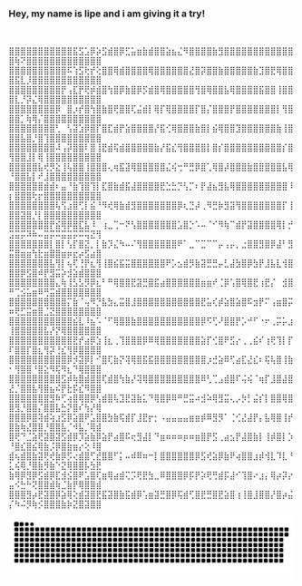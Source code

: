 ### Hey, my name is lipe and i am giving it a try!
⠀



⣿⣿⣿⣿⣿⣿⣿⣿⣿⣿⣿⣯⣫⣡⡿⡵⣫⣾⣿⡿⣋⣥⣶⣷⣾⣿⣿⣵⣦⣌⠻⣿⣿⣿⣿⣷⣻⣿⣿⣿⣿⣿⣿⣿⣿⣿⣿⣿⣿⣿⢷⠝⣿⣿⣿⣿⣿⣿⣿⣿⣿⣿⣿⣿⣿
⣿⣿⣿⣿⣿⣿⣿⣿⣿⣿⠯⢱⣫⢗⡞⢕⣿⣿⢿⣾⣿⣿⣿⣿⢿⣿⣿⣿⣿⣿⣿⣜⣿⡽⣿⣿⣷⣿⣿⣿⣿⣿⣷⣹⣿⣟⢿⣿⣿⣿⣯⣇⡸⣿⣿⣿⣿⣿⣿⣿⣿⣿⣿⣿⣿
⣿⣿⣿⣿⣿⣿⣿⣿⣿⡟⢠⣏⡟⢟⡾⣾⣿⢳⣿⡿⣷⣿⡿⡫⣾⣿⢿⣿⣿⣿⣿⣿⢻⣿⢿⣿⣿⣧⢿⣿⣿⣿⣿⣯⣿⣿⢸⣿⣿⣿⣇⡘⡽⣌⢿⣿⣿⣿⣿⣿⣿⣿⣿⣿⣿
⣿⣿⣿⣿⣿⣿⣿⣿⡿⠀⣿⡰⡞⣿⢳⣿⣷⣿⢟⣿⣿⢏⣬⣾⡇⢿⡏⢿⣿⣿⣿⣿⡏⣿⡌⣿⣿⣿⡟⣿⣿⣿⣿⣿⣿⣿⡇⢻⣿⣿⣿⡁⢷⢿⡌⣿⣿⣿⣿⣿⣿⣿⣿⣿⣿
⣿⣿⣿⣿⣿⣿⣿⣿⢃⠀⢣⣽⣱⡿⣿⡏⣿⣏⣾⡟⣵⣿⣿⣿⣿⡜⣯⢊⢿⣿⣿⣿⣷⣿⡇⣮⢿⣿⣿⣹⣿⣿⣿⣿⣿⣿⣷⢸⣿⣿⣿⣧⣿⡘⣿⢹⣿⣿⣿⣿⣿⣿⣿⣿⣿
⣿⣿⣿⣿⣿⣿⣿⣿⠼⢠⡽⣿⣿⠇⣿⢸⣟⣾⢯⣾⣿⣿⣿⣿⣿⣷⡜⣯⣎⢻⣿⣿⣿⣿⡇⣿⡎⣿⣿⣿⣿⣿⣿⣿⣿⣿⣿⡎⣿⢻⣿⣿⣸⡇⢿⢸⣿⣿⣿⣿⣿⣿⣿⣿⣿
⣿⣿⣿⣿⣿⣧⢞⡻⣕⢸⢧⣿⣿⢸⣿⣿⣿⢄⢶⣯⣽⢿⣿⣿⣿⣿⣿⣌⢮⢒⠛⣛⡿⣿⢁⢿⣿⡼⣿⣿⣿⣷⣿⣿⣿⣿⣿⣧⢿⠘⣿⣿⣧⡇⠞⣸⣿⣿⣿⣿⣿⣿⣿⣿⣿
⣿⣿⣿⣿⣿⣿⣾⣾⠆⣤⠘⣷⢹⣿⢹⡇⣏⣿⣷⣾⣯⣼⣿⣿⣿⣿⣟⣑⣓⡙⢣⡉⠆⡟⣼⣦⣻⣧⢿⣿⣿⣿⣿⣿⣿⣿⣿⣿⠸⡆⣿⣿⣿⢗⡖⣿⣿⣿⣿⣿⣿⣿⣿⣿⣿
⣿⣿⣿⣿⣿⣿⣿⣿⢧⢫⣰⣿⢋⡇⣮⠘⠻⢞⢿⣷⣾⣻⣿⣿⣿⣿⣿⣿⣿⡿⢆⣙⡼⢀⠻⣛⡷⣻⣽⢻⣿⣿⣿⣿⣿⣿⣿⡏⢸⣿⣿⣽⣿⡘⡇⣿⣿⣿⣿⣿⣿⣿⣿⣿⣿
⣿⣿⣿⣿⣿⣿⣿⡟⣮⢿⡿⣿⣏⣧⠸⠀⢰⣀⢉⠒⠝⢣⣿⣿⣿⣿⣿⣿⣿⣡⣿⡑⠡⠤⠈⠊⠻⢷⠉⣾⡟⣽⣿⣿⣿⣿⢿⡇⡚⣩⣭⡭⠽⠷⠤⣭⡭⠭⣭⣭⡭⠭⢭⣝⢻
⣿⣿⣿⣿⣿⣿⣿⡇⣿⡇⢣⡏⣿⣝⡀⡇⣷⡹⣌⠳⠤⠌⢻⣿⣿⣿⣿⣿⣿⠟⠁⣀⠉⣉⠉⠉⡤⢠⡤⡀⣐⣿⣿⣻⣿⡿⣼⠃⣻⣭⣿⣶⣶⢳⣗⣶⣿⣿⣶⡶⣖⡴⣫⣴⣿
⣿⣿⣿⣿⣿⣿⣿⣧⢻⡇⢦⢏⢘⡟⣆⢻⢸⣿⣮⣯⣭⣿⣿⣿⣿⣿⣿⠟⡡⣢⣾⡻⣷⣽⣛⣛⡤⣃⣼⣳⣿⡿⣳⡟⣸⣧⣇⢺⣿⣿⣿⡿⣫⣿⠾⡟⣻⣭⡵⣺⣵⣾⣿⣿⣿
⣿⣿⣿⣿⣿⣿⣿⣿⣄⢷⢸⣣⣣⡻⡿⣆⠃⠛⢿⣿⣿⣟⣽⣛⣿⣯⣴⣿⣿⣿⣿⣿⣿⣶⣶⠞⢈⡿⢡⣿⢿⣿⣟⢰⣟⡌⠀⣺⣿⠛⢉⣪⣥⣶⠿⢛⣭⣾⣿⣿⣿⣿⣿⣿⣿
⣿⣿⣿⣿⣿⣿⣿⣿⣿⣿⡍⣷⠈⢤⠻⡙⣧⣳⣄⣭⣿⣸⣿⣿⣿⣿⣿⣿⣿⣿⣿⣿⣿⣟⣥⢎⡾⣵⣿⣵⣿⠯⣲⡟⠍⢠⣶⣿⡭⠶⢟⣋⣭⣶⣿⣈⣝⣿⣿⣿⣿⣿⣿⣿⣿
⣿⣿⣿⣿⣿⣿⣿⣿⣿⣿⣿⣮⣇⠸⣦⠡⠈⠋⢿⣿⣿⣷⣿⣿⣿⣿⣿⣿⣿⣿⣿⣿⣿⡿⠫⢋⠜⣿⣿⡟⡡⠚⠋⠐⠖⢀⡭⡥⣰⢸⣿⣿⣿⣿⣿⣧⡜⡝⢿⣿⣿⣿⣿⣿⣿
⣿⣿⣿⣿⣿⣿⣿⣿⣿⣿⣿⣟⡞⣴⡿⣱⢸⣆⢀⢹⣿⣿⣿⡿⠿⢿⣿⣿⣿⣿⣿⣿⣿⣵⡏⢊⣿⠟⣫⡔⢀⢀⣮⠎⢰⢟⢹⡇⡏⠏⣿⣿⡏⣿⣆⢻⡽⢘⣎⢻⡿⣿⣿⣿⣿
⣿⣿⣿⣿⣿⣿⣿⣿⣿⣿⡿⡺⣽⡿⡇⠊⣿⢏⣷⡝⢽⢿⣿⣯⣯⣿⣿⣿⣿⣿⣿⣿⣿⣿⡰⣚⣵⠿⢋⣴⣏⣜⣎⠆⢯⢧⣿⢸⣷⠂⢻⣿⣿⠘⣿⣕⠻⢯⠻⣆⠙⢿⣿⣿⣿
⣿⣿⣿⣿⣿⣿⣿⣿⣿⣫⡾⢷⣿⣾⣿⣿⢏⣾⣿⢳⣷⡜⢽⢿⣿⣿⣿⣿⣿⣿⣿⣿⣿⠿⢃⢉⣠⣾⣿⠏⢬⢮⠈⢶⡏⣸⣿⣼⣿⣜⡈⣿⣿⣧⢻⣿⣦⠮⡟⣗⡯⣎⠻⣿⣿
⣿⣿⣿⣿⣿⣿⣿⣻⠷⢋⢴⣿⢿⣿⡿⢣⣾⣿⢧⣹⣟⣽⣷⣅⠙⢿⣿⡿⠿⠛⣛⣭⠴⣺⠵⢿⣻⣭⢄⡠⡳⡃⣬⡎⡇⣿⣿⢿⣿⣿⣻⡘⣿⣿⡌⣿⣿⣧⣓⡝⣿⠎⢳⡜⢿
⣿⣿⣿⡿⣿⢽⣾⢵⣰⣫⡿⣵⣿⠟⣡⣿⣿⣳⣷⢯⣾⡏⣸⣟⡖⡂⠠⣤⣤⣤⣤⣶⣶⡾⠿⣻⡻⠁⢈⢊⣜⣼⡟⡄⣧⢿⣿⢸⡞⣿⣷⢷⣜⣿⣿⡘⣿⣿⣧⡈⠺⣧⡈⢿⣾
⣿⢟⠙⣈⣵⢟⣽⣿⣽⣫⣾⡿⡹⣵⣷⡿⣵⡟⣴⣿⠯⢖⣻⣼⡇⠙⣶⠶⠶⠶⡶⠶⣶⣿⡟⣫⢀⣴⣢⡟⣼⣿⣷⡇⢸⡾⣿⡇⡱⠘⣿⣎⣿⣮⢿⣷⡨⡿⣿⣷⣶⡔⢕⠸⣿
⣾⢦⣾⣿⣷⣽⢟⢞⣷⡿⡫⢔⣾⣿⢋⣞⣿⣿⠋⡅⠤⠾⠿⠶⠒⡇⣿⣿⣿⣿⣿⣿⡿⣫⢞⣵⡿⣷⠟⢴⣿⣿⣰⡾⢺⣇⠹⣇⠘⣅⢮⢿⡘⣿⣷⡻⣷⠑⣝⢿⣿⣿⡧⣳⣟
⣷⢿⡿⣻⡿⣫⣾⡿⣏⣺⣪⣿⠟⣡⣿⢏⣶⢿⣴⣾⢍⡩⢟⣟⣳⣀⠿⣿⣿⣿⡿⡯⡟⡵⢟⢛⣾⡯⣼⠊⢹⣿⠔⣰⡄⢿⡴⡽⡔⣤⠪⣓⠓⢝⣿⣿⣾⢷⣈⣷⡟⢿⣿⣿⣾
⣿⣿⣿⣻⡴⣟⣽⣿⡿⣵⢿⢕⣾⣽⣿⣟⣯⣽⣿⣷⣯⣾⡿⢡⣶⣽⣛⣿⡿⢯⣾⢋⣿⣟⣛⣿⣟⣵⣿⢰⢸⣿⣸⣿⣿⡜⣿⡴⣬⡌⠳⠬⡻⢷⡪⣿⣿⣿⣷⡷⣝⣿⣽⣿⣿










<picture>
  <source media="(prefers-color-scheme: dark)" srcset="https://raw.githubusercontent.com/lipe4her/lipe4her/output/github-contribution-grid-snake-dark.svg">
  <source media="(prefers-color-scheme: light)" srcset="https://raw.githubusercontent.com/lipe4her/lipe4her/output/github-contribution-grid-snake.svg">
  <img alt="github contribution grid snake animation" src="https://raw.githubusercontent.com/lipe4her/lipe4her/output/github-contribution-grid-snake.svg">
</picture>


